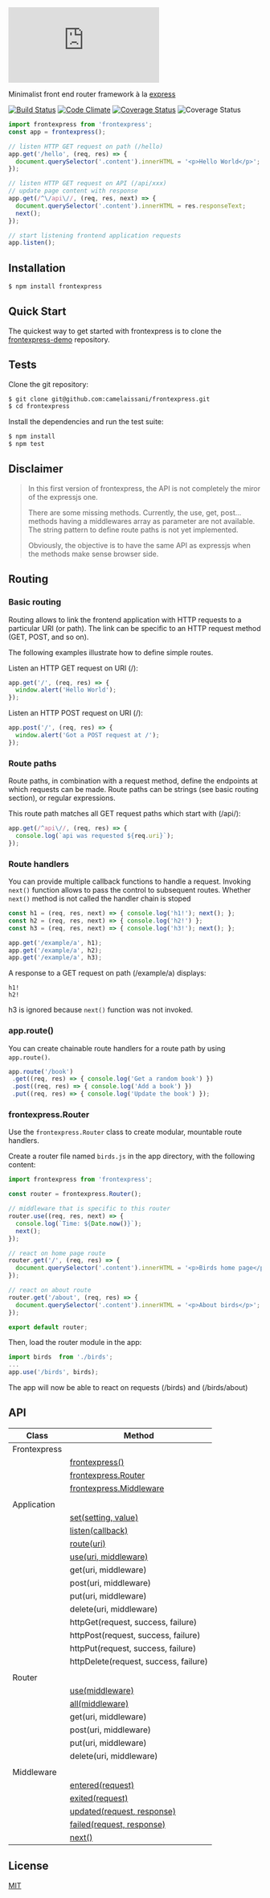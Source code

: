 ![frontexpress](http://fontmeme.com/embed.php?text=frontexpress&name=Atype%201%20Light.ttf&size=90&style_color=6F6F75)

 Minimalist front end router framework à la [express](http://expressjs.com/)

 [![Build Status](https://travis-ci.org/camelaissani/frontexpress.svg?branch=master)](https://travis-ci.org/camelaissani/frontexpress)
 [![Code Climate](https://codeclimate.com/github/camelaissani/frontexpress/badges/gpa.svg)](https://codeclimate.com/github/camelaissani/frontexpress)
 [![Coverage Status](https://coveralls.io/repos/github/camelaissani/frontexpress/badge.svg?branch=master)](https://coveralls.io/github/camelaissani/frontexpress?branch=master)
 ![Coverage Status](https://david-dm.org/camelaissani/frontexpress.svg)

```js
import frontexpress from 'frontexpress';
const app = frontexpress();

// listen HTTP GET request on path (/hello)
app.get('/hello', (req, res) => {
  document.querySelector('.content').innerHTML = '<p>Hello World</p>';
});

// listen HTTP GET request on API (/api/xxx)
// update page content with response
app.get(/^\/api\//, (req, res, next) => {
  document.querySelector('.content').innerHTML = res.responseText;
  next();
});

// start listening frontend application requests
app.listen();
```

## Installation

```bash
$ npm install frontexpress
```

## Quick Start

 The quickest way to get started with frontexpress is to clone the [frontexpress-demo](https://github.com/camelaissani/frontexpress-demo) repository.

## Tests

 Clone the git repository:

```bash
$ git clone git@github.com:camelaissani/frontexpress.git
$ cd frontexpress
```

 Install the dependencies and run the test suite:

```bash
$ npm install
$ npm test
```

## Disclaimer

>
> In this first version of frontexpress, the API is not completely the miror of the expressjs one.
>
> There are some missing methods. Currently, the use, get, post... methods having a middlewares array as parameter are not available.
> The string pattern to define route paths is not yet implemented.
>
> Obviously, the objective is to have the same API as expressjs when the methods make sense browser side.
>

## Routing

### Basic routing

Routing allows to link the frontend application with HTTP requests to a particular URI (or path).
The link can be specific to an HTTP request method (GET, POST, and so on).

The following examples illustrate how to define simple routes.

Listen an HTTP GET request on URI (/):

```js
app.get('/', (req, res) => {
  window.alert('Hello World');
});
```

Listen an HTTP POST request on URI (/):

```js
app.post('/', (req, res) => {
  window.alert('Got a POST request at /');
});
```

### Route paths

Route paths, in combination with a request method, define the endpoints at which requests can be made.
Route paths can be strings (see basic routing section), or regular expressions.

This route path matches all GET request paths which start with (/api/):

```js
app.get(/^api\//, (req, res) => {
  console.log(`api was requested ${req.uri}`);
});
```

### Route handlers

You can provide multiple callback functions to handle a request. Invoking ```next()``` function allows to pass the control to subsequent routes.
Whether ```next()``` method is not called the handler chain is stoped

```js
const h1 = (req, res, next) => { console.log('h1!'); next(); };
const h2 = (req, res, next) => { console.log('h2!') };
const h3 = (req, res, next) => { console.log('h3!'); next(); };

app.get('/example/a', h1);
app.get('/example/a', h2);
app.get('/example/a', h3);
```

A response to a GET request on path (/example/a) displays:

```
h1!
h2!
```

h3 is ignored because ```next()``` function was not invoked.

### app.route()

You can create chainable route handlers for a route path by using ```app.route()```.

```js
app.route('/book')
 .get((req, res) => { console.log('Get a random book') })
 .post((req, res) => { console.log('Add a book') })
 .put((req, res) => { console.log('Update the book') });
```

### frontexpress.Router

Use the ```frontexpress.Router``` class to create modular, mountable route handlers.

Create a router file named ```birds.js``` in the app directory, with the following content:

```js
import frontexpress from 'frontexpress';

const router = frontexpress.Router();

// middleware that is specific to this router
router.use((req, res, next) => {
  console.log(`Time: ${Date.now()}`);
  next();
});

// react on home page route
router.get('/', (req, res) => {
  document.querySelector('.content').innerHTML = '<p>Birds home page</p>';
});

// react on about route
router.get('/about', (req, res) => {
  document.querySelector('.content').innerHTML = '<p>About birds</p>';
});

export default router;
```

Then, load the router module in the app:

```js
import birds  from './birds';
...
app.use('/birds', birds);
```

The app will now be able to react on requests (/birds) and (/birds/about)

## API

| Class         | Method        |
| ------------- | --------------|
|Frontexpress   ||
||[frontexpress()](https://github.com/camelaissani/frontexpress/blob/master/docs/frontexpress.md#frontexpress-1)|
||[frontexpress.Router](https://github.com/camelaissani/frontexpress/blob/master/docs/frontexpress.md#frontexpressrouter)|
||[frontexpress.Middleware](https://github.com/camelaissani/frontexpress/blob/master/docs/frontexpress.md#frontexpressmiddleware)|
|||
| Application   ||
||[set(setting, value)](https://github.com/camelaissani/frontexpress/blob/master/docs/application.md#applicationsetsetting-val) |
||[listen(callback)](https://github.com/camelaissani/frontexpress/blob/master/docs/application.md#applicationlistencallback) |
||[route(uri)](https://github.com/camelaissani/frontexpress/blob/master/docs/application.md#applicationrouteuri) |
||[use(uri, middleware)](https://github.com/camelaissani/frontexpress/blob/master/docs/application.md#applicationuseuri-middleware) |
|| get(uri, middleware) |
|| post(uri, middleware) |
|| put(uri, middleware) |
|| delete(uri, middleware) |
|| httpGet(request, success, failure) |
|| httpPost(request, success, failure) |
|| httpPut(request, success, failure) |
|| httpDelete(request, success, failure) |
|||
| Router        ||
||[use(middleware)](https://github.com/camelaissani/frontexpress/blob/master/docs/router.md#routerusemiddleware) |
||[all(middleware)](https://github.com/camelaissani/frontexpress/blob/master/docs/router.md#routerallmiddleware) |
|| get(uri, middleware) |
|| post(uri, middleware) |
|| put(uri, middleware) |
|| delete(uri, middleware) |
|||
| Middleware    ||
||[entered(request)](https://github.com/camelaissani/frontexpress/blob/master/docs/middleware.md#middlewareenteredrequest) |
||[exited(request)](https://github.com/camelaissani/frontexpress/blob/master/docs/middleware.md#middlewareexitedrequest) |
||[updated(request, response)](https://github.com/camelaissani/frontexpress/blob/master/docs/middleware.md#middlewareupdatedrequest-response) |
||[failed(request, response)](https://github.com/camelaissani/frontexpress/blob/master/docs/middleware.md#middlewarefailedrequest-response) |
||[next()](https://github.com/camelaissani/frontexpress/blob/master/docs/middleware.md#middlewarenext) |
## License

 [MIT](LICENSE)
